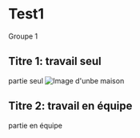 # Test1
Groupe 1
## Titre 1: travail seul
partie seul
<img src="https://leguearchitecture.com/wp-content/uploads/2022/03/E_186_rendu.ext_.02-1920x1080-1-1418x800.jpg" alt="Image d'unbe maison">
## Titre 2: travail en équipe
partie en équipe
